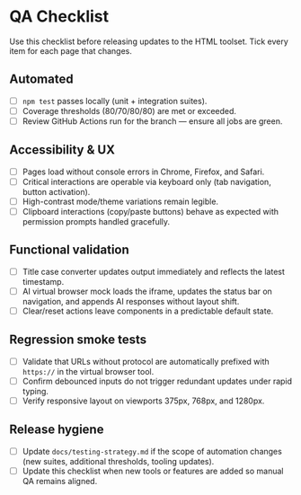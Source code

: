 # QA Checklist

Use this checklist before releasing updates to the HTML toolset. Tick every item for each page that changes.

## Automated
- [ ] `npm test` passes locally (unit + integration suites).
- [ ] Coverage thresholds (80/70/80/80) are met or exceeded.
- [ ] Review GitHub Actions run for the branch — ensure all jobs are green.

## Accessibility & UX
- [ ] Pages load without console errors in Chrome, Firefox, and Safari.
- [ ] Critical interactions are operable via keyboard only (tab navigation, button activation).
- [ ] High-contrast mode/theme variations remain legible.
- [ ] Clipboard interactions (copy/paste buttons) behave as expected with permission prompts handled gracefully.

## Functional validation
- [ ] Title case converter updates output immediately and reflects the latest timestamp.
- [ ] AI virtual browser mock loads the iframe, updates the status bar on navigation, and appends AI responses without layout shift.
- [ ] Clear/reset actions leave components in a predictable default state.

## Regression smoke tests
- [ ] Validate that URLs without protocol are automatically prefixed with `https://` in the virtual browser tool.
- [ ] Confirm debounced inputs do not trigger redundant updates under rapid typing.
- [ ] Verify responsive layout on viewports 375px, 768px, and 1280px.

## Release hygiene
- [ ] Update `docs/testing-strategy.md` if the scope of automation changes (new suites, additional thresholds, tooling updates).
- [ ] Update this checklist when new tools or features are added so manual QA remains aligned.
